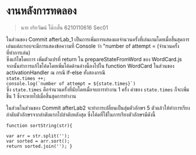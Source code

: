 # งานหลังการทดลอง

> นาย อริยวัฒน์ โต๊ะเส็น
> 6210110616 Sec01

ในส่วนของ Commit afterLab_1 เป็นการเพิ่มการแสดงผลจำนวนครั้งที่เล่นเกมโดยเมื่อสิ้นสุดการเล่นแต่ละรอบจะมีการแสดงข้อความที่ Console ว่า "number of attempt = (จำนวนครั้งที่ทำการเล่น)  
ซึ่งแก้ไขโดยการ เพิ่มตัวแปรที่ return ใน prepareStateFromWord ของ WordCard.js  
จากนั้นทำการแก้ไขโค้ดโดยเพิ่มโค้ดด้านล่างนี้ลงไปใน function WordCard ในส่วนของ activationHandler ณ กรณี if-else ทั้งสองกรณี  
``state.times ++;``   
 ``console.log(`number of attempt = ${state.times}`)``  
 ซึ่ง `state.times` คือจำนวนครั้งที่นับโดยเมื่อจบการทำงาน 1 ครั้ง ค่าของ `state.times` ก็จะเพิ่มขึ้น 1 ซึ่งจะหายไปเมื่อสิ้นสุดการทำงาน

ในส่วนในส่วนของ Commit afterLab2 จะทำการเปลี่ยนเป็นสุ่มตัวอักษร 5 ตัวแล้วให้ทำการเรียงลำดับตัวอักษรจากลำดับแรกไปลำดับหลังสุด
ซึ่งโค้ดที่ใช้ในการเรียงตัวอักษรมีดังนี้

``function sortString(str){``

    var arr = str.split('');
    var sorted = arr.sort();
    return sorted.join(''); }   
    
    
  
